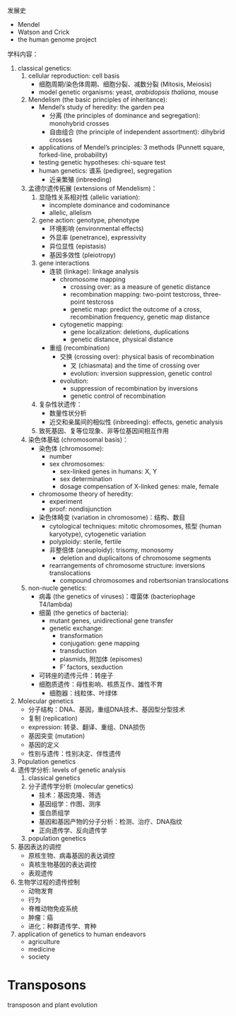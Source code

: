 发展史

- Mendel
- Watson and Crick
- the human genome project

学科内容：

1. classical genetics: 
   1. cellular reproduction: cell basis
      - 细胞周期/染色体周期、细胞分裂、减数分裂 (Mitosis, Meiosis)
      - model genetic organisms: yeast, *arabidopsis thaliana*, mouse
   2. Mendelism (the basic principles of inheritance): 
      - Mendel’s study of heredity: the garden pea
        - 分离 (the principles of dominance and segregation): monohybrid crosses
        - 自由组合 (the principle of independent assortment): dihybrid crosses
      - applications of Mendel’s principles: 3 methods (Punnett square, forked-line, probability)
      - testing genetic hypotheses: chi-square test
      - human genetics: 谱系 (pedigree), segregation
        - 近亲繁殖 (inbreeding)
   3. 孟德尔遗传拓展 (extensions of Mendelism)：
      1. 显隐性关系相对性 (allelic variation): 
         - incomplete dominance and codominance
         - allelic, allelism
      2. gene action: genotype, phenotype
         - 环境影响 (environmental effects)
         - 外显率 (penetrance), expressivity
         - 异位显性 (epistasis)
         - 基因多效性 (pleiotropy)
      3. gene interactions
         - 连锁 (linkage): linkage analysis
           - chromosome mapping
             - crossing over: as a measure of genetic distance
             - recombination mapping: two-point testcross, three-point testcross
             - genetic map: predict the outcome of a cross, recombination frequency, genetic map distance
           - cytogenetic mapping: 
             - gene localization: deletions, duplications
             - genetic distance, physical distance
         - 重组 (recombination)
           - 交换 (crossing over): physical basis of recombination
             - 叉 (chiasmata) and the time of crossing over
             - evolution: inversion suppression, genetic control
           - evolution: 
             - suppression of recombination by inversions
             - genetic control of recombination
      4. 复杂性状遗传：
         - 数量性状分析
         - 近交和亲属间的相似性 (inbreeding): effects, genetic analysis
      5. 致死基因、复等位现象、非等位基因间相互作用
   4. 染色体基础 (chromosomal basis)：
      - 染色体 (chromosome): 
        - number
        - sex chromosomes: 
          - sex-linked genes in humans: X, Y
          - sex determination
          - dosage compensation of X-linked genes: male, female
      - chromosome theory of heredity: 
        - experiment
        - proof: nondisjunction
      - 染色体畸变 (variation in chromosome)：结构、数目
         - cytological techniques: mitotic chromosomes, 核型 (human karyotype), cytogenetic variation
         - polyploidy: sterile, fertile
         - 非整倍体 (aneuploidy): trisomy, monosomy
           - deletion and duplicaitons of chromosome segments
         - rearrangements of chromosome structure: inversions translocations
           - compound chromosomes and robertsonian translocations
   5. non-nucle genetics: 
      - 病毒 (the genetics of viruses)：噬菌体 (bacteriophage T4/lambda)
      - 细菌 (the genetics of bacteria): 
        - mutant genes, unidirectional gene transfer
        - genetic exchange: 
          - transformation
          - conjugation: gene mapping
          - transduction
          - plasmids, 附加体 (episomes)
          - F’ factors, sexduction
      - 可转座的遗传元件：转座子
      - 细胞质遗传：母性影响、核质互作、雄性不育
        - 细胞器：线粒体、叶绿体
3. Molecular genetics
   - 分子结构：DNA、基因，重组DNA技术、基因型分型技术
   - 复制 (replication)
   - expression: 转录、翻译、重组、DNA损伤
   - 基因突变 (mutation)
   - 基因的定义
   - 性别与遗传：性别决定、伴性遗传
3. Population genetics
4. 遗传学分析: levels of genetic analysis
   1. classical genetics
   2. 分子遗传学分析 (molecular genetics)
      - 技术：基因克隆、筛选
      - 基因组学：作图、测序
      - 蛋白质组学
      - 基因和基因产物的分子分析：检测、治疗、DNA指纹
      - 正向遗传学、反向遗传学
   3. population genetics
5. 基因表达的调控
   - 原核生物、病毒基因的表达调控
   - 真核生物基因的表达调控
   - 表观遗传
6. 生物学过程的遗传控制
   - 动物发育
   - 行为
   - 脊椎动物免疫系统
   - 肿瘤：癌
   - 进化：种群遗传学、育种
7. application of genetics to human endeavors
   - agriculture
   - medicine
   - society

# Transposons

transposon and plant evolution

